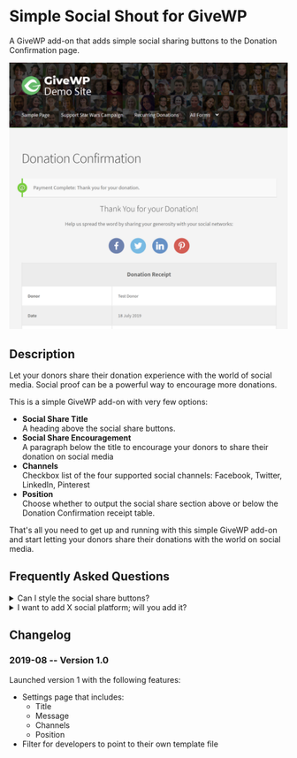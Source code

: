 # Simple Social Shout for GiveWP

A GiveWP add-on that adds simple social sharing buttons to the Donation Confirmation page.

![image](assets/images/sss4givewp-frontend-screenshot.png)

## Description
Let your donors share their donation experience with the world of social media. Social proof can be a powerful way to encourage more donations.

This is a simple GiveWP add-on with very few options:

<ul>
<li><strong>Social Share Title</strong><br />A heading above the social share buttons.</li>
<li><strong>Social Share Encouragement</strong><br />A paragraph below the title to encourage your donors to share their donation on social media</li>
<li><strong>Channels</strong><br />Checkbox list of the four supported social channels: Facebook, Twitter, LinkedIn, Pinterest</li>
<li><strong>Position</strong><br />Choose whether to output the social share section above or below the Donation Confirmation receipt table.</li>
</ul>

That's all you need to get up and running with this simple GiveWP add-on and start letting your donors share their donations with the world on social media.

## Frequently Asked Questions

<details><summary>Can I style the social share buttons?</summary>

Of course you can use CSS, but if you want more complex customization of the appearance you can use this filter to point to your own template file.

```
add_filter('sss4givewp_template', 'my_sss4givewp_template');

function my_sss4givewp_template() {
    return MY_PATH . '/my-template-file.php';
}
```
</details>
<details><summary>I want to add X social platform; will you add it?</summary>

I'm keeping this really simple and not planning to do major updates, but I'll make sure it always works as intended. Use it, fork it, do what you like. I'll respond if you find bugs, for sure.
</details>

## Changelog
### **2019-08 -- Version 1.0**

Launched version 1 with the following features:
* Settings page that includes:
    * Title
    * Message
    * Channels
    * Position
* Filter for developers to point to their own template file